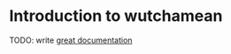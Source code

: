 # Introduction to wutchamean

TODO: write [great documentation](http://jacobian.org/writing/what-to-write/)
